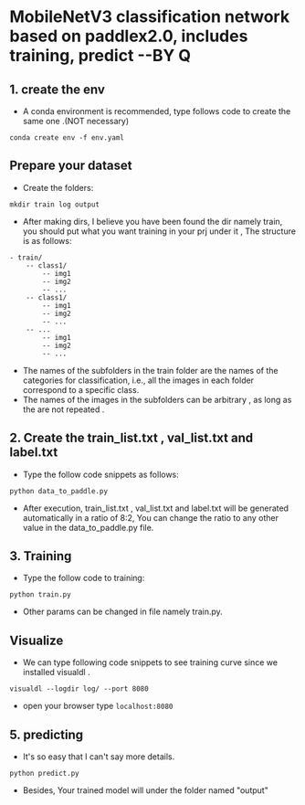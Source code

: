 #  MobileNetV3 classification network based on paddlex2.0, includes training, predict --BY Q

## 1. create the env
* A conda environment is recommended, type follows code to create the same one .(NOT necessary)
```shell
conda create env -f env.yaml
```

## Prepare your dataset
* Create the folders:
```shell
mkdir train log output
```
* After making dirs, I believe you have been found the dir namely train, you should put what you want training in your prj under it , The structure is as follows:
```
- train/
    -- class1/
        -- img1
        -- img2
        -- ...
    -- class1/
        -- img1
        -- img2
        -- ...
    -- ...
        -- img1
        -- img2
        -- ...
```
* The names of the subfolders in the train folder are the names of the categories for classification, i.e., all the images in each folder correspond to a specific class.
* The names of the images in the subfolders can be arbitrary , as long as the are not repeated .

## 2. Create the train_list.txt , val_list.txt and label.txt
* Type the follow code snippets as follows:
```shell
python data_to_paddle.py
```
* After execution, train_list.txt , val_list.txt and label.txt will be generated automatically in a ratio of 8:2, You can change the ratio to any other value in the data_to_paddle.py file.

## 3. Training
* Type the follow code to training:
```shell
python train.py
```
* Other params can be changed in file namely train.py.

## Visualize
* We can type following code snippets to see training curve since we installed visualdl .
```shell
visualdl --logdir log/ --port 8080
```
* open your browser type ```localhost:8080```

## 5. predicting
* It's so easy that I can't say more details.
```shell
python predict.py
```

* Besides, Your trained model will under the folder named "output"